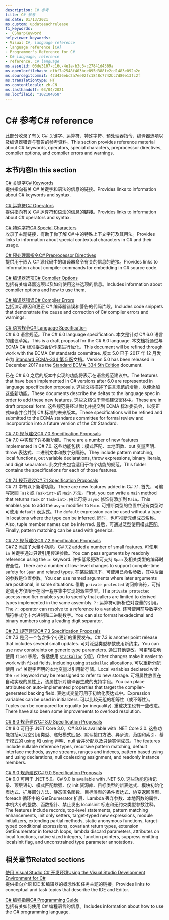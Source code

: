 ```yaml
---
description: C# 参考
title: C# 参考
ms.date: 01/13/2021
ms.custom: updateeachrelease
f1_keywords:
- _CSharpKeyword
helpviewer_keywords:
- Visual C#, language reference
- language reference [C#]
- Programmer's Reference for C#
- C# language, reference
- reference, C# language
ms.assetid: 06de3167-c16c-4e1a-b3c5-c27841d4569a
ms.openlocfilehash: dfbf7a2548f403bce895d388fe2cd1483e092b2e
ms.sourcegitcommit: 42d436ebc2a7ee02fc1848c7742bc7d80e13fc2f
ms.translationtype: HT
ms.contentlocale: zh-CN
ms.lasthandoff: 03/04/2021
ms.locfileid: "102104058"
---
```

# <a name="c-reference"></a><span data-ttu-id="25b10-103">C# 参考</span><span class="sxs-lookup"><span data-stu-id="25b10-103">C# reference</span></span>

<span data-ttu-id="25b10-104">此部分收录了有关 C# 关键字、运算符、特殊字符、预处理器指令、编译器选项以及编译器错误与警告的参考资料。</span><span class="sxs-lookup"><span data-stu-id="25b10-104">This section provides reference material about C# keywords, operators, special characters, preprocessor directives, compiler options, and compiler errors and warnings.</span></span>  
  
## <a name="in-this-section"></a><span data-ttu-id="25b10-105">本节内容</span><span class="sxs-lookup"><span data-stu-id="25b10-105">In this section</span></span>

 [<span data-ttu-id="25b10-106">C# 关键字</span><span class="sxs-lookup"><span data-stu-id="25b10-106">C# Keywords</span></span>](./keywords/index.md)  
 <span data-ttu-id="25b10-107">提供指向有关 C# 关键字和语法的信息的链接。</span><span class="sxs-lookup"><span data-stu-id="25b10-107">Provides links to information about C# keywords and syntax.</span></span>  
  
 [<span data-ttu-id="25b10-108">C# 运算符</span><span class="sxs-lookup"><span data-stu-id="25b10-108">C# Operators</span></span>](./operators/index.md)  
 <span data-ttu-id="25b10-109">提供指向有关 C# 运算符和语法的信息的链接。</span><span class="sxs-lookup"><span data-stu-id="25b10-109">Provides links to information about C# operators and syntax.</span></span>  

 [<span data-ttu-id="25b10-110">C# 特殊字符</span><span class="sxs-lookup"><span data-stu-id="25b10-110">C# Special Characters</span></span>](./tokens/index.md)  
 <span data-ttu-id="25b10-111">收录了主题链接，有助于你了解 C# 中的特殊上下文字符及其用法。</span><span class="sxs-lookup"><span data-stu-id="25b10-111">Provides links to information about special contextual characters in C# and their usage.</span></span>  

 [<span data-ttu-id="25b10-112">C# 预处理器指令</span><span class="sxs-lookup"><span data-stu-id="25b10-112">C# Preprocessor Directives</span></span>](./preprocessor-directives/index.md)  
 <span data-ttu-id="25b10-113">提供用于嵌入 C# 源代码中的编译器命令有关的信息的链接。</span><span class="sxs-lookup"><span data-stu-id="25b10-113">Provides links to information about compiler commands for embedding in C# source code.</span></span>  
  
 [<span data-ttu-id="25b10-114">C# 编译器选项</span><span class="sxs-lookup"><span data-stu-id="25b10-114">C# Compiler Options</span></span>](./compiler-options/index.md)  
 <span data-ttu-id="25b10-115">包括有关编译器选项以及如何使用这些选项的信息。</span><span class="sxs-lookup"><span data-stu-id="25b10-115">Includes information about compiler options and how to use them.</span></span>  
  
 [<span data-ttu-id="25b10-116">C# 编译器错误</span><span class="sxs-lookup"><span data-stu-id="25b10-116">C# Compiler Errors</span></span>](./compiler-messages/index.md)  
 <span data-ttu-id="25b10-117">包括演示原因和更正 C# 编译器错误和警告的代码片段。</span><span class="sxs-lookup"><span data-stu-id="25b10-117">Includes code snippets that demonstrate the cause and correction of C# compiler errors and warnings.</span></span>  
  
 [<span data-ttu-id="25b10-118">C# 语言规范</span><span class="sxs-lookup"><span data-stu-id="25b10-118">C# Language Specification</span></span>](../../../_csharplang/spec/introduction.md)  
 <span data-ttu-id="25b10-119">C# 6.0 语言规范。</span><span class="sxs-lookup"><span data-stu-id="25b10-119">The C# 6.0 language specification.</span></span> <span data-ttu-id="25b10-120">本文是针对 C# 6.0 语言的建议草案。</span><span class="sxs-lookup"><span data-stu-id="25b10-120">This is a draft proposal for the C# 6.0 language.</span></span> <span data-ttu-id="25b10-121">本文档将通过与 ECMA C# 标准委员会协作来进行优化。</span><span class="sxs-lookup"><span data-stu-id="25b10-121">This document will be refined through work with the ECMA C# standards committee.</span></span> <span data-ttu-id="25b10-122">版本 5.0 已于 2017 年 12 月发布为 [Standard ECMA-334 第 5 版](https://www.ecma-international.org/wp-content/uploads/ECMA-334_5th_edition_december_2017.pdf)文档。</span><span class="sxs-lookup"><span data-stu-id="25b10-122">Version 5.0 has been released in December 2017 as the [Standard ECMA-334 5th Edition](https://www.ecma-international.org/wp-content/uploads/ECMA-334_5th_edition_december_2017.pdf) document.</span></span>

<span data-ttu-id="25b10-123">已在 C# 6.0 之后的版本中实现的功能将表示在语言规范建议中。</span><span class="sxs-lookup"><span data-stu-id="25b10-123">The features that have been implemented in C# versions after 6.0 are represented in language specification proposals.</span></span> <span data-ttu-id="25b10-124">这些文档描述了语言规范的增量，以便添加这些新功能。</span><span class="sxs-lookup"><span data-stu-id="25b10-124">These documents describe the deltas to the language spec in order to add these new features.</span></span> <span data-ttu-id="25b10-125">这些文档位于草稿建议窗体中。</span><span class="sxs-lookup"><span data-stu-id="25b10-125">These are in draft proposal form.</span></span> <span data-ttu-id="25b10-126">这些规范将经过优化并提交到 ECMA 标准委员会，以便正式审查并合并到 C# 标准的未来版本。</span><span class="sxs-lookup"><span data-stu-id="25b10-126">These specifications will be refined and submitted to the ECMA standards committee for formal review and incorporation into a future version of the C# Standard.</span></span>

 [<span data-ttu-id="25b10-127">C# 7.0 规范建议</span><span class="sxs-lookup"><span data-stu-id="25b10-127">C# 7.0 Specification Proposals</span></span>](../../../_csharplang/proposals/csharp-7.0/pattern-matching.md)  
 <span data-ttu-id="25b10-128">C# 7.0 中实现了许多新功能。</span><span class="sxs-lookup"><span data-stu-id="25b10-128">There are a number of new features implemented in C# 7.0.</span></span> <span data-ttu-id="25b10-129">这些功能包括：模式匹配、本地函数、out 变量声明、throw 表达式、二进制文本和数字分隔符。</span><span class="sxs-lookup"><span data-stu-id="25b10-129">They include pattern matching, local functions, out variable declarations, throw expressions, binary literals, and digit separators.</span></span> <span data-ttu-id="25b10-130">此文件夹包含适用于每个功能的规范。</span><span class="sxs-lookup"><span data-stu-id="25b10-130">This folder contains the specifications for each of those features.</span></span>
  
 [<span data-ttu-id="25b10-131">C# 7.1 规范建议</span><span class="sxs-lookup"><span data-stu-id="25b10-131">C# 7.1 Specification Proposals</span></span>](../../../_csharplang/proposals/csharp-7.1/async-main.md)  
 <span data-ttu-id="25b10-132">C# 7.1 中有以下新增功能。</span><span class="sxs-lookup"><span data-stu-id="25b10-132">There are new features added in C# 7.1.</span></span> <span data-ttu-id="25b10-133">首先，可编写返回 `Task` 或 `Task<int>` 的 `Main` 方法。</span><span class="sxs-lookup"><span data-stu-id="25b10-133">First, you can write a `Main` method that returns `Task` or `Task<int>`.</span></span> <span data-ttu-id="25b10-134">由此可将 `async` 修饰符添加到 `Main`。</span><span class="sxs-lookup"><span data-stu-id="25b10-134">This enables you to add the `async` modifier to `Main`.</span></span> <span data-ttu-id="25b10-135">可推断类型的位置中没有类型时可使用 `default` 表达式。</span><span class="sxs-lookup"><span data-stu-id="25b10-135">The `default` expression can be used without a type in locations where the type can be inferred.</span></span> <span data-ttu-id="25b10-136">同时，也可推断元组成员名称。</span><span class="sxs-lookup"><span data-stu-id="25b10-136">Also, tuple member names can be inferred.</span></span> <span data-ttu-id="25b10-137">最后，可通过泛型使用模式匹配。</span><span class="sxs-lookup"><span data-stu-id="25b10-137">Finally, pattern matching can be used with generics.</span></span>

 [<span data-ttu-id="25b10-138">C# 7.2 规范建议</span><span class="sxs-lookup"><span data-stu-id="25b10-138">C# 7.2 Specification Proposals</span></span>](../../../_csharplang/proposals/csharp-7.2/readonly-ref.md)  
 <span data-ttu-id="25b10-139">C#7.2 添加了大量小功能。</span><span class="sxs-lookup"><span data-stu-id="25b10-139">C# 7.2 added a number of small features.</span></span> <span data-ttu-id="25b10-140">可使用 `in` 关键字通过只读引用传递参数。</span><span class="sxs-lookup"><span data-stu-id="25b10-140">You can pass arguments by readonly reference using the `in` keyword.</span></span> <span data-ttu-id="25b10-141">许多低级更改可支持 `Span` 及相关类型的编译时安全性。</span><span class="sxs-lookup"><span data-stu-id="25b10-141">There are a number of low-level changes to support compile-time safety for `Span` and related types.</span></span> <span data-ttu-id="25b10-142">在某些情况下，可使用已命名参数，其中后面的参数是位置参数。</span><span class="sxs-lookup"><span data-stu-id="25b10-142">You can use named arguments where later arguments are positional, in some situations.</span></span> <span data-ttu-id="25b10-143">借助 `private protected` 访问修饰符，可指定调用方仅限于在同一程序集中实现的派生类型。</span><span class="sxs-lookup"><span data-stu-id="25b10-143">The `private protected` access modifier enables you to specify that callers are limited to derived types implemented in the same assembly.</span></span> <span data-ttu-id="25b10-144">`?:` 运算符可解析位对变量的引用。</span><span class="sxs-lookup"><span data-stu-id="25b10-144">The `?:` operator can resolve to a reference to a variable.</span></span> <span data-ttu-id="25b10-145">还可使用前导数字分隔符格式化十六进制和二进制数字。</span><span class="sxs-lookup"><span data-stu-id="25b10-145">You can also format hexadecimal and binary numbers using a leading digit separator.</span></span>

 [<span data-ttu-id="25b10-146">C# 7.3 规范建议</span><span class="sxs-lookup"><span data-stu-id="25b10-146">C# 7.3 Specification Proposals</span></span>](../../../_csharplang/proposals/csharp-7.3/blittable.md)  
 <span data-ttu-id="25b10-147">C# 7.3 是另一个包含多个小更新的重要发布。</span><span class="sxs-lookup"><span data-stu-id="25b10-147">C# 7.3 is another point release that includes several small updates.</span></span> <span data-ttu-id="25b10-148">可对泛型类型参数使用新约束。</span><span class="sxs-lookup"><span data-stu-id="25b10-148">You can use new constraints on generic type parameters.</span></span> <span data-ttu-id="25b10-149">通过其他更改，可更轻松地使用 `fixed` 字段，包括使用 [`stackalloc`](./operators/stackalloc.md) 分配。</span><span class="sxs-lookup"><span data-stu-id="25b10-149">Other changes make it easier to work with `fixed` fields, including using [`stackalloc`](./operators/stackalloc.md) allocations.</span></span> <span data-ttu-id="25b10-150">可以重新分配使用 `ref` 关键字声明的本地变量以引用新存储。</span><span class="sxs-lookup"><span data-stu-id="25b10-150">Local variables declared with the `ref` keyword may be reassigned to refer to new storage.</span></span> <span data-ttu-id="25b10-151">可将属性放置在自动实现的属性上，该属性针对编译器生成的支持字段。</span><span class="sxs-lookup"><span data-stu-id="25b10-151">You can place attributes on auto-implemented properties that target the compiler-generated backing field.</span></span> <span data-ttu-id="25b10-152">表达式变量可用于初始化表达式中。</span><span class="sxs-lookup"><span data-stu-id="25b10-152">Expression variables can be used in initializers.</span></span> <span data-ttu-id="25b10-153">可以比较元组的相等性（或不等性）。</span><span class="sxs-lookup"><span data-stu-id="25b10-153">Tuples can be compared for equality (or inequality).</span></span> <span data-ttu-id="25b10-154">重载决策也有一些改进。</span><span class="sxs-lookup"><span data-stu-id="25b10-154">There have also been some improvements to overload resolution.</span></span>
  
 [<span data-ttu-id="25b10-155">C# 8.0 规范建议</span><span class="sxs-lookup"><span data-stu-id="25b10-155">C# 8.0 Specification Proposals</span></span>](../../../_csharplang/proposals/csharp-8.0/nullable-reference-types.md)  
 <span data-ttu-id="25b10-156">C# 8.0 可用于 .NET Core 3.0。</span><span class="sxs-lookup"><span data-stu-id="25b10-156">C# 8.0 is available with .NET Core 3.0.</span></span> <span data-ttu-id="25b10-157">这些功能包括可为空引用类型、递归模式匹配、默认接口方法、异步流、范围和索引、基于模式的 using 和 using 声明、null 合并分配以及只读实例成员。</span><span class="sxs-lookup"><span data-stu-id="25b10-157">The features include nullable reference types, recursive pattern matching, default interface methods, async streams, ranges and indexes, pattern based using and using declarations, null coalescing assignment, and readonly instance members.</span></span>

 [<span data-ttu-id="25b10-158">C# 9.0 规范建议</span><span class="sxs-lookup"><span data-stu-id="25b10-158">C# 9.0 Specification Proposals</span></span>](../../../_csharplang/proposals/csharp-9.0/records.md)  
 <span data-ttu-id="25b10-159">C# 9.0 可用于 .NET 5.0。</span><span class="sxs-lookup"><span data-stu-id="25b10-159">C# 9.0 is available with .NET 5.0.</span></span> <span data-ttu-id="25b10-160">这些功能包括记录、顶层语句、模式匹配增强、仅 init 资源库、目标类型的新表达式、模块初始化表达式、扩展部分方法、静态匿名函数、目标类型的条件表达式、协变返回类型、foreach 循环中的 GetEnumerator 扩展、Lambda 丢弃参数、本地函数的属性、本机大小的整数、函数指针、禁止发出 localsinit 标志和无约束类型参数注释。</span><span class="sxs-lookup"><span data-stu-id="25b10-160">The features include records, top-level statements, pattern matching enhancements, init only setters, target-typed new expressions, module initializers, extending partial methods, static anonymous functions, target-typed conditional expressions, covariant return types, extension GetEnumerator in foreach loops, lambda discard parameters, attributes on local functions, native sized integers, function pointers, suppress emitting localsinit flag, and unconstrained type parameter annotations.</span></span>

## <a name="related-sections"></a><span data-ttu-id="25b10-161">相关章节</span><span class="sxs-lookup"><span data-stu-id="25b10-161">Related sections</span></span>  

 [<span data-ttu-id="25b10-162">使用 Visual Studio C# 开发环境</span><span class="sxs-lookup"><span data-stu-id="25b10-162">Using the Visual Studio Development Environment for C#</span></span>](/visualstudio/get-started/csharp)  
 <span data-ttu-id="25b10-163">提供指向介绍 IDE 和编辑器的概念性和任务主题的链接。</span><span class="sxs-lookup"><span data-stu-id="25b10-163">Provides links to conceptual and task topics that describe the IDE and Editor.</span></span>  
  
 [<span data-ttu-id="25b10-164">C# 编程指南</span><span class="sxs-lookup"><span data-stu-id="25b10-164">C# Programming Guide</span></span>](../programming-guide/index.md)  
 <span data-ttu-id="25b10-165">包括有关如何使用 C# 编程语言的信息。</span><span class="sxs-lookup"><span data-stu-id="25b10-165">Includes information about how to use the C# programming language.</span></span>
